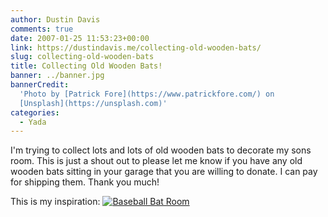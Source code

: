 ```yaml
---
author: Dustin Davis
comments: true
date: 2007-01-25 11:53:23+00:00
link: https://dustindavis.me/collecting-old-wooden-bats/
slug: collecting-old-wooden-bats
title: Collecting Old Wooden Bats!
banner: ../banner.jpg
bannerCredit:
  'Photo by [Patrick Fore](https://www.patrickfore.com/) on
  [Unsplash](https://unsplash.com)'
categories:
  - Yada
---
```


I'm trying to collect lots and lots of old wooden bats to decorate my sons room.
This is just a shout out to please let me know if you have any old wooden bats
sitting in your garage that you are willing to donate. I can pay for shipping
them. Thank you much!

This is my inspiration:
[![Baseball Bat Room](https://nerdydork.com/wp-content/images/_Baseball%20Room.jpg)](https://nerdydork.com/wp-content/images/Baseball%20Room.jpg)
